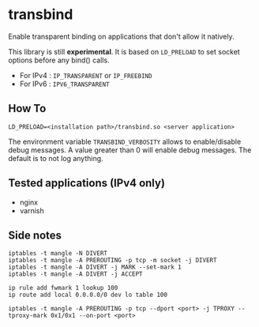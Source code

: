 transbind
=========

Enable transparent binding on applications that don't allow it natively.

This library is still **experimental**. It is based on `LD_PRELOAD` to set socket options before any bind() calls.

* For IPv4 : `IP_TRANSPARENT` or `IP_FREEBIND`
* For IPv6 : `IPV6_TRANSPARENT`

## How To

    LD_PRELOAD=<installation path>/transbind.so <server application>

The environment variable `TRANSBIND_VERBOSITY` allows to enable/disable debug messages.
A value greater than 0 will enable debug messages.
The default is to not log anything.

## Tested applications (IPv4 only)
* nginx 
* varnish

## Side notes
    iptables -t mangle -N DIVERT
    iptables -t mangle -A PREROUTING -p tcp -m socket -j DIVERT
    iptables -t mangle -A DIVERT -j MARK --set-mark 1
    iptables -t mangle -A DIVERT -j ACCEPT
    
    ip rule add fwmark 1 lookup 100
    ip route add local 0.0.0.0/0 dev lo table 100
    
    iptables -t mangle -A PREROUTING -p tcp --dport <port> -j TPROXY --tproxy-mark 0x1/0x1 --on-port <port>
